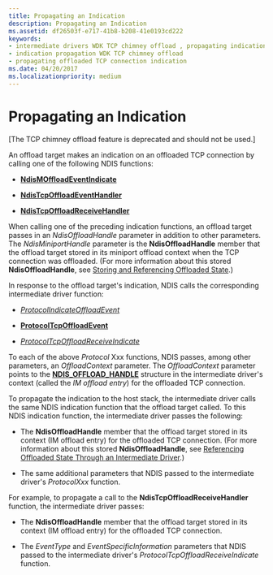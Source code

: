 ```yaml
---
title: Propagating an Indication
description: Propagating an Indication
ms.assetid: df26503f-e717-41b8-b208-41e0193cd222
keywords:
- intermediate drivers WDK TCP chimney offload , propagating indication
- indication propagation WDK TCP chimney offload
- propagating offloaded TCP connection indication
ms.date: 04/20/2017
ms.localizationpriority: medium
---
```


# Propagating an Indication


\[The TCP chimney offload feature is deprecated and should not be used.\]

An offload target makes an indication on an offloaded TCP connection by calling one of the following NDIS functions:

-   [**NdisMOffloadEventIndicate**](https://msdn.microsoft.com/library/windows/hardware/ff563619)

-   [**NdisTcpOffloadEventHandler**](https://msdn.microsoft.com/library/windows/hardware/ff564595)

-   [**NdisTcpOffloadReceiveHandler**](https://msdn.microsoft.com/library/windows/hardware/ff564606)

When calling one of the preceding indication functions, an offload target passes in an *NdisOffloadHandle* parameter in addition to other parameters. The *NdisMiniportHandle* parameter is the **NdisOffloadHandle** member that the offload target stored in its miniport offload context when the TCP connection was offloaded. (For more information about this stored **NdisOffloadHandle**, see [Storing and Referencing Offloaded State](storing-and-referencing-offloaded-state.md).)

In response to the offload target's indication, NDIS calls the corresponding intermediate driver function:

-   [*ProtocolIndicateOffloadEvent*](https://msdn.microsoft.com/library/windows/hardware/ff570260)

-   [**ProtocolTcpOffloadEvent**](https://msdn.microsoft.com/library/windows/hardware/ff570272)

-   [*ProtocolTcpOffloadReceiveIndicate*](https://msdn.microsoft.com/library/windows/hardware/ff570275)

To each of the above *Protocol* Xxx functions, NDIS passes, among other parameters, an *OffloadContext* parameter. The *OffloadContext* parameter points to the [**NDIS\_OFFLOAD\_HANDLE**](https://msdn.microsoft.com/library/windows/hardware/ff566705) structure in the intermediate driver's context (called the *IM offload entry*) for the offloaded TCP connection.

To propagate the indication to the host stack, the intermediate driver calls the same NDIS indication function that the offload target called. To this NDIS indication function, the intermediate driver passes the following:

-   The **NdisOffloadHandle** member that the offload target stored in its context (IM offload entry) for the offloaded TCP connection. (For more information about this stored **NdisOffloadHandle**, see [Referencing Offloaded State Through an Intermediate Driver](referencing-offloaded-state-through-an-intermediate-driver.md).)

-   The same additional parameters that NDIS passed to the intermediate driver's *ProtocolXxx* function.

For example, to propagate a call to the **NdisTcpOffloadReceiveHandler** function, the intermediate driver passes:

-   The **NdisOffloadHandle** member that the offload target stored in its context (IM offload entry) for the offloaded TCP connection.

-   The *EventType* and *EventSpecificInformation* parameters that NDIS passed to the intermediate driver's *ProtocolTcpOffloadReceiveIndicate* function.

 

 





